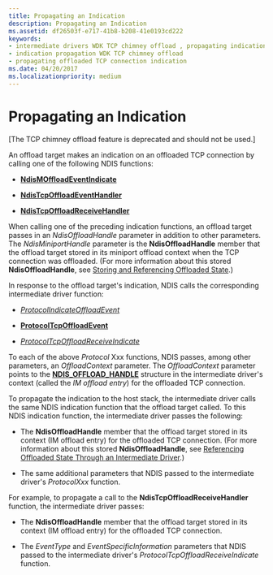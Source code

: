 ```yaml
---
title: Propagating an Indication
description: Propagating an Indication
ms.assetid: df26503f-e717-41b8-b208-41e0193cd222
keywords:
- intermediate drivers WDK TCP chimney offload , propagating indication
- indication propagation WDK TCP chimney offload
- propagating offloaded TCP connection indication
ms.date: 04/20/2017
ms.localizationpriority: medium
---
```


# Propagating an Indication


\[The TCP chimney offload feature is deprecated and should not be used.\]

An offload target makes an indication on an offloaded TCP connection by calling one of the following NDIS functions:

-   [**NdisMOffloadEventIndicate**](https://msdn.microsoft.com/library/windows/hardware/ff563619)

-   [**NdisTcpOffloadEventHandler**](https://msdn.microsoft.com/library/windows/hardware/ff564595)

-   [**NdisTcpOffloadReceiveHandler**](https://msdn.microsoft.com/library/windows/hardware/ff564606)

When calling one of the preceding indication functions, an offload target passes in an *NdisOffloadHandle* parameter in addition to other parameters. The *NdisMiniportHandle* parameter is the **NdisOffloadHandle** member that the offload target stored in its miniport offload context when the TCP connection was offloaded. (For more information about this stored **NdisOffloadHandle**, see [Storing and Referencing Offloaded State](storing-and-referencing-offloaded-state.md).)

In response to the offload target's indication, NDIS calls the corresponding intermediate driver function:

-   [*ProtocolIndicateOffloadEvent*](https://msdn.microsoft.com/library/windows/hardware/ff570260)

-   [**ProtocolTcpOffloadEvent**](https://msdn.microsoft.com/library/windows/hardware/ff570272)

-   [*ProtocolTcpOffloadReceiveIndicate*](https://msdn.microsoft.com/library/windows/hardware/ff570275)

To each of the above *Protocol* Xxx functions, NDIS passes, among other parameters, an *OffloadContext* parameter. The *OffloadContext* parameter points to the [**NDIS\_OFFLOAD\_HANDLE**](https://msdn.microsoft.com/library/windows/hardware/ff566705) structure in the intermediate driver's context (called the *IM offload entry*) for the offloaded TCP connection.

To propagate the indication to the host stack, the intermediate driver calls the same NDIS indication function that the offload target called. To this NDIS indication function, the intermediate driver passes the following:

-   The **NdisOffloadHandle** member that the offload target stored in its context (IM offload entry) for the offloaded TCP connection. (For more information about this stored **NdisOffloadHandle**, see [Referencing Offloaded State Through an Intermediate Driver](referencing-offloaded-state-through-an-intermediate-driver.md).)

-   The same additional parameters that NDIS passed to the intermediate driver's *ProtocolXxx* function.

For example, to propagate a call to the **NdisTcpOffloadReceiveHandler** function, the intermediate driver passes:

-   The **NdisOffloadHandle** member that the offload target stored in its context (IM offload entry) for the offloaded TCP connection.

-   The *EventType* and *EventSpecificInformation* parameters that NDIS passed to the intermediate driver's *ProtocolTcpOffloadReceiveIndicate* function.

 

 





